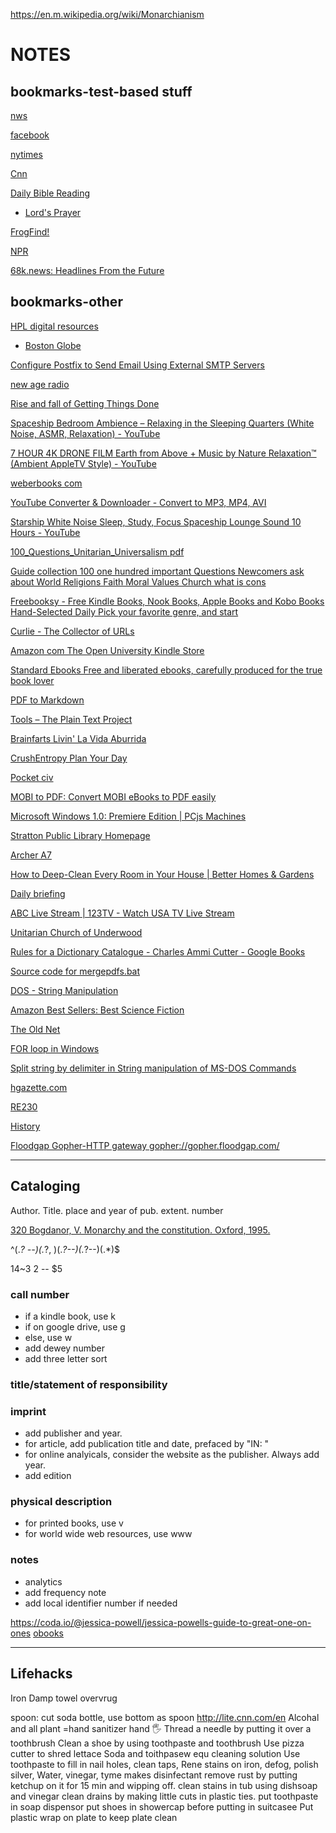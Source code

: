 https://en.m.wikipedia.org/wiki/Monarchianism


# NOTES
## bookmarks-test-based stuff

[nws](https://forecast.weather.gov/MapClick.php?lat=42.7843&lon=-71.0862&unit=0&lg=english&FcstType=text&TextType=1)

[facebook](https://mbasic.facebook.com/)

[nytimes](https://www.nytimes.com/timeswire)

[Cnn](https://lite.cnn.com/en)

[Daily Bible Reading](http://frogfind.com/read.php?a=https://www.biblegateway.com/reading-plans/bcp-daily-office/next?version=MSG)
- [Lord's Prayer](http://frogfind.com/read.php?a=https%3A%2F%2Fwww.biblegateway.com%2Fpassage%2F%3Fsearch%3Dmatthew+6%3A9-14%26version%3DMSG)

[FrogFind!](http://www.frogfind.com/)

[NPR](https://text.npr.org/)

[68k.news: Headlines From the Future](http://68k.news/)

## bookmarks-other

[HPL digital resources](https://haverhillpl.org/digital-resources/)

- [Boston Globe](https://libraries.state.ma.us/login?db=pq_globe&locid=mlin_n_haverpub)

[Configure Postfix to Send Email Using External SMTP Servers](https://www.linode.com/docs/guides/postfix-smtp-debian7/)

[new age radio](https://player.live365.com/a55861?l)

[Rise and fall of Getting Things Done](https://www.newyorker.com/tech/annals-of-technology/the-rise-and-fall-of-getting-things-done)

[Spaceship Bedroom Ambience – Relaxing in the Sleeping Quarters (White Noise, ASMR, Relaxation) - YouTube](https://www.youtube.com/watch?v=HFBjfzsOtx0)

[7 HOUR 4K DRONE FILM Earth from Above + Music by Nature Relaxation™ (Ambient AppleTV Style) - YouTube](https://www.youtube.com/watch?v=lM02vNMRRB0)

[weberbooks com](http://www.weberbooks.com/kindle/)

[YouTube Converter & Downloader - Convert to MP3, MP4, AVI](https://www.onlinevideoconverter.com/video-converter)

[Starship White Noise Sleep, Study, Focus Spaceship Lounge Sound 10 Hours - YouTube](https://www.youtube.com/watch?v=O7OWVgr67DM)

[100\_Questions\_Unitarian\_Universalism pdf](https://asuuc.net/wp-content/uploads/2018/07/100_Questions_Unitarian_Universalism.pdf)

[Guide collection 100 one hundred important Questions Newcomers ask about World Religions Faith Moral Values Church what is cons](http://www.uupuertorico.org/100_Questions_eng/100_Questions.html)

[Freebooksy - Free Kindle Books, Nook Books, Apple Books and Kobo Books Hand-Selected Daily Pick your favorite genre, and start](https://www.freebooksy.com/)

[Curlie - The Collector of URLs](https://curlie.org/)

[Amazon com The Open University Kindle Store](https://www.amazon.com/s?i=digital-text&rh=p_27%3AThe+Open+University&s=price-asc-rank&qid=1565143085&text=The+Open+University&ref=sr_st_price-asc-rank)

[Standard Ebooks Free and liberated ebooks, carefully produced for the true book lover](https://standardebooks.org/)

[PDF to Markdown](https://pdf2md.morethan.io/)

[Tools – The Plain Text Project](https://plaintextproject.online/tools.html)

[Brainfarts Livin' La Vida Aburrida](https://web.archive.org/web/20031215180208/http://untitled.the-protagonist.net/)

[CrushEntropy Plan Your Day](https://crushentropy.com/plan)

[Pocket civ](http://www.backglass.org/scotts/games/PocketCiv/html/index.htm)

[MOBI to PDF: Convert MOBI eBooks to PDF easily](https://pdfcandy.com/mobi-to-pdf.html)

[Microsoft Windows 1.0: Premiere Edition | PCjs Machines](https://www.pcjs.org/software/pcx86/sys/windows/1.00/)

[Stratton Public Library Homepage](http://www.stratton.lib.me.us/#top)

[Archer A7](http://192.168.0.1/webpages/login.html?t=1565084106403)

[How to Deep-Clean Every Room in Your House | Better Homes & Gardens](https://www.bhg.com/homekeeping/house-cleaning/tips/how-to-deep-clean-your-house/#:~:text=How%20to%20Deep%20Clean%20Your%20House%201%20Brush,cycle%20on%20cold%2C...%206%20...%20%28more%20items%29%20)

[Daily briefing](https://theweek.com/10things)

[ABC Live Stream | 123TV - Watch USA TV Live Stream](http://123tvnow.com/watch/abc/)

[Unitarian Church of Underwood](https://www.ucofu.org/newcomers.php)

[Rules for a Dictionary Catalogue - Charles Ammi Cutter - Google Books](https://books.google.com/books?id=t1Xfj7wCbBMC&hl=en)

[Source code for mergepdfs.bat](https://www.robvanderwoude.com/sourcecode.php?src=mergepdfs_nt)

[DOS - String Manipulation](https://www.dostips.com/DtTipsStringManipulation.php)

[Amazon Best Sellers: Best Science Fiction](https://www.amazon.com/Best-Sellers-Kindle-Store-Science-Fiction/zgbs/digital-text/158591011/ref=zg_bs?_encoding=UTF8&tf=1)

[The Old Net](http://theoldnet.com/)

[FOR loop in Windows](https://www.windows-commandline.com/windows-for-loop-examples/)

[Split string by delimiter in String manipulation of MS-DOS Commands](https://www.knowledgewalls.com/johnpeter/books/msdos-commands/split-string-by-delimiter)

[hgazette.com](https://www.hgazette.com/)

[RE230](http://192.168.0.254/webpages/index.html?v=417665da35)

[History](http://www.freeland-holmes.lib.me.us/Board_Staff.html)

[Floodgap Gopher-HTTP gateway gopher://gopher.floodgap.com/](https://gopher.floodgap.com/gopher/gw)

---

## Cataloging

Author.  Title.  place and year of pub.  extent.  number

[320  Bogdanor, V.  Monarchy and the constitution.  Oxford, 1995.](https://docs.google.com/document/d/1vq3dAzkiRCUxmWPsvdyg2NBzIzvTT1FTbSWpod-rOsI/edit?usp=sharing)

^(.*? --)(.*?, )(.*?--)(.*?--)(.*)$

$1$4~$3~$2 -- $5

### call number
- if a kindle book, use k
- if on google drive, use g
- else, use w
- add dewey number
- add three letter sort

### title/statement of responsibility


### imprint
- add publisher and year. 
- for article, add publication title and date, prefaced by "IN: "
- for online analyicals, consider the website as the publisher. Always add year.
- add edition

### physical description

- for printed books, use v
- for world wide web resources, use www

### notes
- analytics
- add frequency note
- add local identifier number if needed


https://coda.io/@jessica-powell/jessica-powells-guide-to-great-one-on-ones
[obooks](https://www.obooko.com/)

---

## Lifehacks

Iron Damp towel overvrug 

spoon: cut soda bottle, use bottom as spoon
http://lite.cnn.com/en
Alcohal and all plant =hand sanitizer hand 🖐 
Thread a needle by putting it over a toothbrush
Clean a shoe by using toothpaste and toothbrush
Use pizza cutter to shred lettace
Soda and toithpasew equ cleaning solution
Use toothpaste to fill in nail holes, clean taps, Rene stains on iron, defog, polish silver, 
Water, vinegar, tyme makes disinfectant
remove rust by putting ketchup on it for 15 min and wipping off.
clean stains in tub using dishsoap and vinegar
clean drains by making little cuts in plastic ties.
put toothpaste in soap dispensor
put shoes in showercap before putting in suitcasee
Put plastic wrap on plate to keep plate clean



